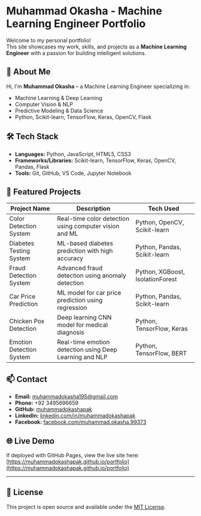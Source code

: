 # Muhammad Okasha - Machine Learning Engineer Portfolio

Welcome to my personal portfolio!  
This site showcases my work, skills, and projects as a **Machine Learning Engineer** with a passion for building intelligent solutions.

## 🚀 About Me

Hi, I'm **Muhammad Okasha** – a Machine Learning Engineer specializing in:
- Machine Learning & Deep Learning
- Computer Vision & NLP
- Predictive Modeling & Data Science
- Python, Scikit-learn, TensorFlow, Keras, OpenCV, Flask

## 🛠️ Tech Stack

- **Languages:** Python, JavaScript, HTML5, CSS3
- **Frameworks/Libraries:** Scikit-learn, TensorFlow, Keras, OpenCV, Pandas, Flask
- **Tools:** Git, GitHub, VS Code, Jupyter Notebook

## 📂 Featured Projects

| Project Name                        | Description                                                      | Tech Used                        |
|--------------------------------------|------------------------------------------------------------------|----------------------------------|
| Color Detection System               | Real-time color detection using computer vision and ML            | Python, OpenCV, Scikit-learn     |
| Diabetes Testing System              | ML-based diabetes prediction with high accuracy                   | Python, Pandas, Scikit-learn     |
| Fraud Detection System               | Advanced fraud detection using anomaly detection                  | Python, XGBoost, IsolationForest |
| Car Price Prediction                 | ML model for car price prediction using regression                | Python, Pandas, Scikit-learn     |
| Chicken Pox Detection                | Deep learning CNN model for medical diagnosis                     | Python, TensorFlow, Keras        |
| Emotion Detection System             | Real-time emotion detection using Deep Learning and NLP           | Python, TensorFlow, BERT         |

## 📫 Contact

- **Email:** muhammadokasha195@gmail.com
- **Phone:** +92 3495696659
- **GitHub:** [muhammadokashapak](https://github.com/muhammadokashapak)
- **LinkedIn:** [linkedin.com/in/muhammadokashapak](https://linkedin.com/in/muhammadokashapak)
- **Facebook:** [facebook.com/muhammad.okasha.99373](https://facebook.com/muhammad.okasha.99373)

## 🌐 Live Demo

If deployed with GitHub Pages, view the live site here:  
[https://muhammadokashapak.github.io/portfolio](https://muhammadokashapak.github.io/portfolio)

---

## 📝 License

This project is open source and available under the [MIT License](LICENSE).
